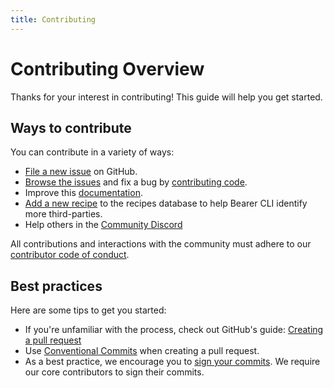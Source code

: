 ```yaml
---
title: Contributing
---
```


# Contributing Overview

Thanks for your interest in contributing! This guide will help you get started.

## Ways to contribute

You can contribute in a variety of ways:

- [File a new issue]({{meta.sourcePath}}/issues/new/choose) on GitHub.
- [Browse the issues]({{meta.links.issues}}) and fix a bug by [contributing code](/contributing/code/).
- Improve this [documentation](/contributing/docs/).
- [Add a new recipe](/contributing/recipes/) to the recipes database to help Bearer CLI identify more third-parties.
- Help others in the [Community Discord]({{meta.links.discord}})

All contributions and interactions with the community must adhere to our [contributor code of conduct]({{meta.sourcePath}}/blob/main/CODE_OF_CONDUCT.md).

## Best practices

Here are some tips to get you started:

- If you're unfamiliar with the process, check out GitHub's guide: [Creating a pull request](https://docs.github.com/en/pull-requests/collaborating-with-pull-requests/proposing-changes-to-your-work-with-pull-requests/creating-a-pull-request)
- Use [Conventional Commits](https://www.conventionalcommits.org/en/v1.0.0/) when creating a pull request.
- As a best practice, we encourage you to [sign your commits](https://docs.github.com/en/authentication/managing-commit-signature-verification/signing-commits). We require our core contributors to sign their commits.
